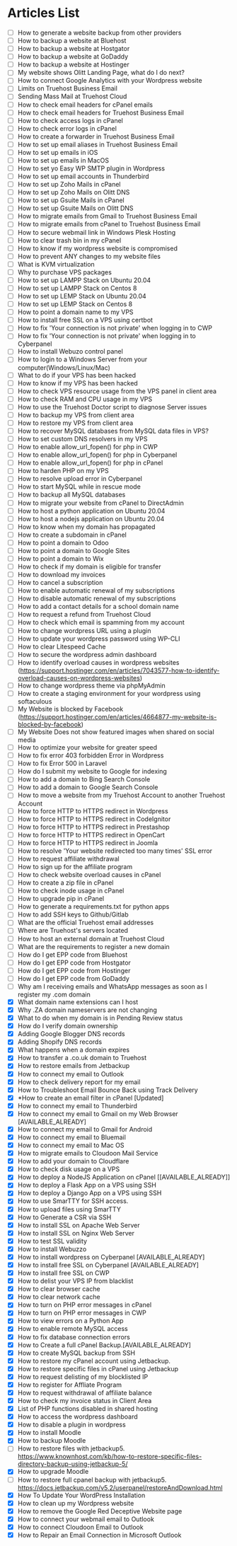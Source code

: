 # Articles List
- [ ] How to generate a website backup from other providers
- [ ] How to backup a website at Bluehost
- [ ] How to backup a website at Hostgator
- [ ] How to backup a website at GoDaddy
- [ ] How to backup a website at Hostinger
- [ ] My website shows Olitt Landing Page, what do I do next?
- [ ] How to connect Google Analytics with your Wordpress website
- [ ] Limits on Truehost Business Email
- [ ] Sending Mass Mail at Truehost Cloud
- [ ] How to check email headers for cPanel emails
- [ ] How to check email headers for Truehost Business Email
- [ ] How to check access logs in cPanel
- [ ] How to check error logs in cPanel
- [ ] How to create a forwarder in Truehost Business Email
- [ ] How to set up email aliases in Truehost Business Email
- [ ] How to set up emails in iOS
- [ ] How to set up emails in MacOS
- [ ] How to set yo Easy WP SMTP plugin in Wordpress
- [ ] How to set up email accounts in Thunderbird
- [ ] How to set up Zoho Mails in cPanel
- [ ] How to set up Zoho Mails on Olitt DNS
- [ ] How to set up Gsuite Mails in cPanel
- [ ] How to set up Gsuite Mails on Olitt DNS
- [ ] How to migrate emails from Gmail to Truehost Business Email
- [ ] How to migrate emails from cPanel to Truehost Business Email
- [ ] How to secure webmail link in Windows Plesk Hosting
- [ ] How to clear trash bin in my cPanel
- [ ] How to know if my wordpress website is compromised
- [ ] How to prevent ANY changes to my website files
- [ ] What is KVM virtualization
- [ ] Why to purchase VPS packages
- [ ] How to set up LAMPP Stack on Ubuntu 20.04
- [ ] How to set up LAMPP Stack on Centos 8
- [ ] How to set up LEMP Stack on Ubuntu 20.04
- [ ] How to set up LEMP Stack on Centos 8
- [ ] How to point a domain name to my VPS
- [ ] How to install free SSL on a VPS using certbot
- [ ] How to fix 'Your connection is not private' when logging in to CWP
- [ ] How to fix 'Your connection is not private' when logging in to Cyberpanel
- [ ] How to install Webuzo control panel
- [ ] How to login to a Windows Server from your computer(Windows/Linux/Mac)
- [ ] What to do if your VPS has been hacked
- [ ] How to know if my VPS has been hacked
- [ ] How to check VPS resource usage from the VPS panel in client area
- [ ] How to check RAM and CPU usage in my VPS
- [ ] How to use the Truehost Doctor script to diagnose Server issues
- [ ] How to backup my VPS from client area
- [ ] How to restore my VPS from client area
- [ ] How to recover MySQL databases from MySQL data files in VPS?
- [ ] How to set custom DNS resolvers in my VPS
- [ ] How to enable allow_url_fopen() for php in CWP
- [ ] How to enable allow_url_fopen() for php in Cyberpanel
- [ ] How to enable allow_url_fopen() for php in cPanel
- [ ] How to harden PHP on my VPS
- [ ] How to resolve upload error in Cyberpanel 
- [ ] How to start MySQL while in rescue mode
- [ ] How to backup all MySQL databases
- [ ] How to migrate your website from cPanel to DirectAdmin
- [ ] How to host a python application on Ubuntu 20.04
- [ ] How to host a nodejs application on Ubuntu 20.04
- [ ] How to know when my domain has propagated
- [ ] How to create a subdomain in cPanel
- [ ] How to point a domain to Odoo
- [ ] How to point a domain to Google Sites
- [ ] How to point a domain to Wix
- [ ] How to check if my domain is eligible for transfer
- [ ] How to download my invoices
- [ ] How to cancel a subscription
- [ ] How to enable automatic renewal of my subscriptions
- [ ] How to disable automatic renewal of my subscriptions
- [ ] How to add a contact details for a school domain name
- [ ] How to request a refund from Truehost Cloud
- [ ] How to check which email is spamming from my account
- [ ] How to change wordpress URL using a plugin
- [ ] How to update your wordpress password using WP-CLI
- [ ] How to clear Litespeed Cache
- [ ] How to secure the wordpress admin dashboard
- [ ] How to identify overload causes in wordpress websites (https://support.hostinger.com/en/articles/7043577-how-to-identify-overload-causes-on-wordpress-websites)
- [ ] How to change wordpress theme via phpMyAdmin
- [ ] How to create a staging environment for your wordpress using softaculous
- [ ] My Website is blocked by Facebook (https://support.hostinger.com/en/articles/4664877-my-website-is-blocked-by-facebook)
- [ ] My Website Does not show featured images when shared on social media
- [ ] How to optimize your website for greater speed
- [ ] How to fix error 403 forbidden Error in Wordpress
- [ ] How to fix Error 500 in Laravel
- [ ] How do I submit my website to Google for indexing
- [ ] How to add a domain to Bing Search Console
- [ ] How to add a domain to Google Search Console
- [ ] How to move a website from my Truehost Account to another Truehost Account
- [ ] How to force HTTP to HTTPS redirect in Wordpress
- [ ] How to force HTTP to HTTPS redirect in CodeIgnitor
- [ ] How to force HTTP to HTTPS redirect in Prestashop
- [ ] How to force HTTP to HTTPS redirect in OpenCart
- [ ] How to force HTTP to HTTPS redirect in Joomla
- [ ] How to resolve 'Your website redirected too many times' SSL error
- [ ] How to request affiliate withdrawal
- [ ] How to sign up for the affiliate program
- [ ] How to check website overload causes in cPanel
- [ ] How to create a zip file in cPanel
- [ ] How to check inode usage in cPanel
- [ ] How to upgrade pip in cPanel
- [ ] How to generate a requirements.txt for python apps
- [ ] How to add SSH keys to Github/Gitlab
- [ ] What are the official Truehost email addresses
- [ ] Where are Truehost's servers located
- [ ] How to host an external domain at Truehost Cloud
- [ ] What are the requirements to register a new domain
- [ ] How do I get EPP code from Bluehost
- [ ] How do I get EPP code from Hostgator
- [ ] How do I get EPP code from Hostinger
- [ ] How do I get EPP code from GoDaddy
- [ ] Why am I receiving emails and WhatsApp messages as soon as I register my .com domain
- [x] What domain name extensions can I host
- [x] Why .ZA domain nameservers are not changing
- [x] What to do when my domain is in Pending Review status
- [x] How do I verify domain ownership
- [x] Adding Google Blogger DNS records
- [x] Adding Shopify DNS records
- [x] What happens when a domain expires
- [x] How to transfer a .co.uk domain to Truehost
- [x] How to restore emails from Jetbackup
- [x] How to connect my email to Outlook
- [x] How to check delivery report for my email
- [x] How to Troubleshoot Email Bounce Back using Track Delivery
- [x] *How to create an email filter in cPanel [Updated]
- [x] How to connect my email to Thunderbird
- [x] How to connect my email to Gmail on my Web Browser [AVAILABLE_ALREADY]
- [x] How to connect my email to Gmail for Android
- [x] How to connect my email to Bluemail
- [x] How to connect my email to Mac OS
- [x] How to migrate emails to Cloudoon Mail Service
- [x] How to add your domain to Cloudflare
- [x] How to check disk usage on a VPS
- [x] How to deploy a NodeJS Application on cPanel [[AVAILABLE_ALREADY]]
- [x] How to deploy a Flask App on a VPS using SSH
- [x] How to deploy a Django App on a VPS using SSH
- [x] How to use SmarTTY for SSH access.
- [x] How to upload files using SmarTTY
- [x] How to Generate a CSR via SSH
- [x] How to install SSL on Apache Web Server
- [x] How to install SSL on Nginx Web Server
- [x] How to test SSL validity
- [x] How to install Webuzzo
- [x] How to install wordpress on Cyberpanel [AVAILABLE_ALREADY]
- [x] How to install free SSL on Cyberpanel [AVAILABLE_ALREADY]
- [x] How to install free SSL on CWP
- [x] How to delist your VPS IP from blacklist
- [x] How to clear browser cache
- [x] How to clear network cache
- [x] How to turn on PHP error messages in cPanel
- [x] How to turn on PHP error messages in CWP
- [x] How to view errors on a Python App
- [x] How to enable remote MySQL access
- [x] How to fix database connection errors
- [x] How to Create a full cPanel Backup.[AVAILABLE_ALREADY]
- [x] How to create MySQL backup from SSH
- [x] How to restore my cPanel account using Jetbackup.
- [x] How to restore specific files in cPanel using Jetbackup
- [x] How to request delisting of my blocklisted IP
- [x] How to register for Affliate Program
- [x] How to request withdrawal of affiliate balance
- [x] How to check my invoice status in Client Area
- [x] List of PHP functions disabled in shared hosting
- [x] How to access the wordpress dashboard
- [x] How to disable a plugin in wordpress
- [x] How to install Moodle
- [x] How to backup Moodle
- [ ] How to restore files with jetbackup5. <https://www.knownhost.com/kb/how-to-restore-specific-files-directory-backup-using-jetbackup-5/>
- [x] How to upgrade Moodle
- [ ] How to restore full cpanel backup with jetbackup5. <https://docs.jetbackup.com/v5.2/userpanel/restoreAndDownload.html>
- [x] How To Update Your WordPress Installation
- [x] How to clean up my Wordpress website
- [x] How to remove the Google Red Deceptive Website page
- [x] How to connect your webmail email to Outlook
- [x] How to connect Cloudoon Email to Outlook
- [x] How to Repair an Email Connection in Microsoft Outlook
